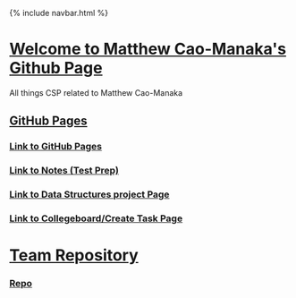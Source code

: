 {% include navbar.html %}


# <u> Welcome to Matthew Cao-Manaka's Github Page </u>
All things CSP related to Matthew Cao-Manaka

## <u>GitHub Pages</u>

### [Link to GitHub Pages](https://pqhantom.github.io/Tri-3-Matthew-Cao-Manaka)
### [Link to Notes (Test Prep)](https://pqhantom.github.io/Tri-3-Matthew-Cao-Manaka/testprep)
### [Link to Data Structures project Page](https://pqhantom.github.io/Tri-3-Matthew-Cao-Manaka/datastructures)
### [Link to Collegeboard/Create Task Page](https://pqhantom.github.io/Tri-3-Matthew-Cao-Manaka/collegeboard)

# <u> Team Repository</u>

### [Repo](https://github.com/NinjaBreadLord/grup-grass)
